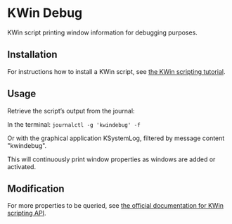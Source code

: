 # KWin Debug

KWin script printing window information for debugging purposes.

## Installation

For instructions how to install a KWin script, see [the KWin scripting tutorial](https://develop.kde.org/docs/extend/plasma/kwin/).

## Usage

Retrieve the script’s output from the journal:

In the terminal: `journalctl -g 'kwindebug' -f`

Or with the graphical application KSystemLog, filtered by message content "kwindebug".

This will continuously print window properties as windows are added or activated. 

## Modification

For more properties to be queried, see [the official documentation for KWin scripting API](https://develop.kde.org/docs/extend/plasma/kwin/api/).
